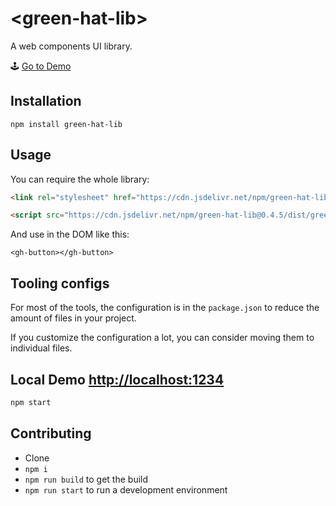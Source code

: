 # \<green-hat-lib>
A web components UI library. 

🕹 [Go to Demo](https://efrensanchez.github.io/green-hat-lib-demo/)

## Installation
`npm install green-hat-lib`

## Usage
You can require the whole library:

```html
<link rel="stylesheet" href="https://cdn.jsdelivr.net/npm/green-hat-lib@0.4.5/dist/base.b2bb851a.min.css"/>

<script src="https://cdn.jsdelivr.net/npm/green-hat-lib@0.4.5/dist/greenhat.de370dfe.min.js"></script>
```

And use in the DOM like this:

`<gh-button></gh-button>`

## Tooling configs

For most of the tools, the configuration is in the `package.json` to reduce the amount of files in your project.

If you customize the configuration a lot, you can consider moving them to individual files.

## Local Demo [http://localhost:1234](http://localhost:1234) 
```bash
npm start
```

## Contributing
- Clone
- `npm i`
- `npm run build` to get the build
- `npm run start` to run a development environment
